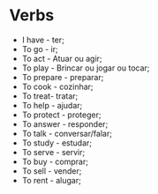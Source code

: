 # Verbs

* I have - ter;
* To go - ir;
* To act - Atuar ou agir;
* To play - Brincar ou jogar ou tocar;
* To prepare - preparar;
* To cook - cozinhar;
* To treat- tratar;
* To help - ajudar;
* To protect - proteger;
* To answer - responder;
* To talk - conversar/falar;
* To study - estudar;
* To serve - servir;
* To buy - comprar;
* To sell - vender;
* To rent - alugar;